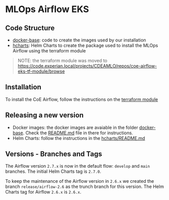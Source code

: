 # MLOps Airflow EKS

## Code Structure

* [docker-base](docker-base/README.md): code to create the images used by our installation
* [hcharts](hcharts/README.md): Helm Charts to create the package used to install the MLOps Airflow using the terraform module

> NOTE: the terraform module was moved to <https://code.experian.local/projects/CDEAMLO/repos/coe-airflow-eks-tf-module/browse>

## Installation

To install the CoE Airflow, follow the instructions on the [terraform module](https://code.experian.local/projects/CDEAMLO/repos/coe-airflow-eks-tf-module/browse)

## Releasing a new version

* Docker images: the docker images are avaiable in the folder [docker-base](docker-base). Check the [README.md](docker-base/README.md) file in there for instructions.
* Helm Charts: follow the instructions in the [hcharts/README.md](hcharts/README.md)

## Versions - Branches and Tags

The Airflow version `2.7.x` is now in the default flow: `develop` and `main` branches. The initial Helm Charts tag is `2.7.0`.

To keep the maintenance of the Airflow version in `2.6.x` we created the branch `release/airflow-2.6` as the trunch branch for this version. The Helm Charts tag for Airflow `2.6.x` is `2.6.x`.

